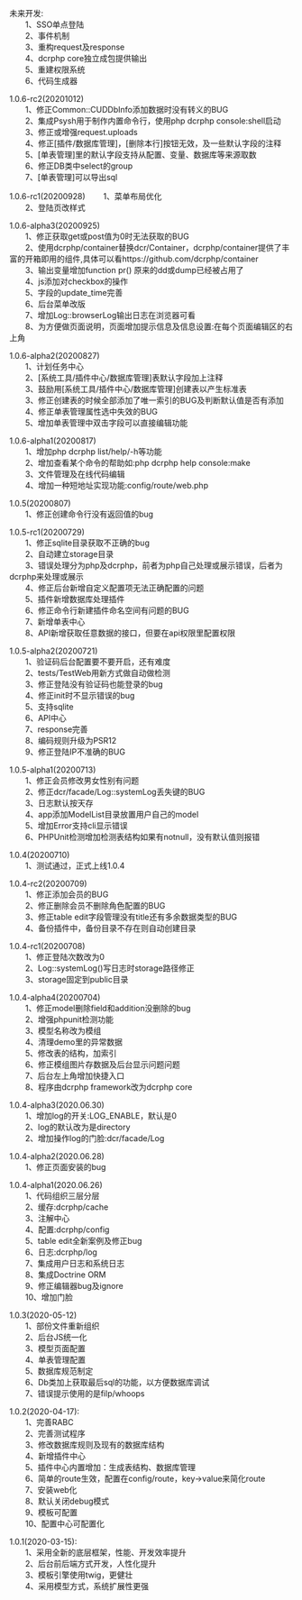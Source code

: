 未来开发:  
　　1、SSO单点登陆  
　　2、事件机制  
　　3、重构request及response  
　　4、dcrphp core独立成包提供输出  
　　5、重建权限系统  
　　6、代码生成器  

1.0.6-rc2(20201012)  
　　1、修正Common::CUDDbInfo添加数据时没有转义的BUG  
　　2、集成Psysh用于制作内置命令行，使用php dcrphp console:shell启动  
　　3、修正或增强request.uploads  
　　4、修正[插件/数据库管理]，[删除本行]按钮无效，及一些默认字段的注释  
　　5、[单表管理]里的默认字段支持从配置、变量、数据库等来源取数  
　　6、修正DB类中select的group  
　　7、[单表管理]可以导出sql  

1.0.6-rc1(20200928) 
　　1、菜单布局优化  
　　2、登陆页改样式  

1.0.6-alpha3(20200925)  
　　1、修正获取get或post值为0时无法获取的BUG  
　　2、使用dcrphp/container替换dcr/Container，dcrphp/container提供了丰富的开箱即用的组件,具体可以看https://github.com/dcrphp/container  
　　3、输出变量增加function pr() 原来的dd或dump已经被占用了  
　　4、js添加对checkbox的操作  
　　5、字段的update_time完善  
　　6、后台菜单改版  
　　7、增加Log::browserLog输出日志在浏览器可看  
　　8、为方便做页面说明，页面增加提示信息及信息设置:在每个页面编辑区的右上角  

1.0.6-alpha2(20200827)  
　　1、计划任务中心  
　　2、[系统工具/插件中心/数据库管理]表默认字段加上注释  
　　3、鼓励用[系统工具/插件中心/数据库管理]创建表以产生标准表  
　　3、修正创建表的时候全部添加了唯一索引的BUG及判断默认值是否有添加  
　　4、修正单表管理属性选中失效的BUG  
　　5、增加单表管理中双击字段可以直接编辑功能  

1.0.6-alpha1(20200817)   
　　1、增加php dcrphp list/help/-h等功能  
　　2、增加查看某个命令的帮助如:php dcrphp help console:make  
　　3、文件管理及在线代码编辑  
　　4、增加一种短地址实现功能:config/route/web.php    

1.0.5(20200807)  
　　1、修正创建命令行没有返回值的bug

1.0.5-rc1(20200729)  
　　1、修正sqlite目录获取不正确的bug  
　　2、自动建立storage目录  
　　3、错误处理分为php及dcrphp，前者为php自己处理或展示错误，后者为dcrphp来处理或展示  
　　4、修正后台新增自定义配置项无法正确配置的问题  
　　5、插件新增数据库处理插件  
　　6、修正命令行新建插件命名空间有问题的BUG  
　　7、新增单表中心    
　　8、API新增获取任意数据的接口，但要在api权限里配置权限  

1.0.5-alpha2(20200721)  
　　1、验证码后台配置要不要开启，还有难度  
　　2、tests/TestWeb用新方式做自动做检测  
　　3、修正登陆没有验证码也能登录的bug  
　　4、修正init时不显示错误的bug  
　　5、支持sqlite  
　　6、API中心  
　　7、response完善  
　　8、编码规则升级为PSR12  
　　9、修正登陆IP不准确的BUG  

1.0.5-alpha1(20200713)  
　　1、修正会员修改男女性别有问题  
　　2、修正dcr/facade/Log::systemLog丢失键的BUG  
　　3、日志默认按天存    
　　4、app添加ModelList目录放置用户自己的model  
　　5、增加Error支持cli显示错误  
　　6、PHPUnit检测增加检测表结构如果有notnull，没有默认值则报错  

1.0.4(20200710)  
　　1、测试通过，正式上线1.0.4  

1.0.4-rc2(20200709)  
　　1、修正添加会员的BUG  
　　2、修正删除会员不删除角色配置的BUG  
　　3、修正table edit字段管理没有title还有多余数据类型的BUG  
　　4、备份插件中，备份目录不存在则自动创建目录    

1.0.4-rc1(20200708)  
　　1、修正登陆次数改为0  
　　2、Log::systemLog()写日志时storage路径修正  
　　3、storage固定到public目录    

1.0.4-alpha4(20200704)  
　　1、修正model删除field和addition没删除的bug  
　　2、增强phpunit检测功能  
　　3、模型名称改为模组   
　　4、清理demo里的异常数据   
　　5、修改表的结构，加索引   
　　6、修正模组图片存数据及后台显示问题问题   
　　7、后台左上角增加快捷入口   
　　8、程序由dcrphp framework改为dcrphp core   

1.0.4-alpha3(2020.06.30)  
　　1、增加log的开关:LOG_ENABLE，默认是0  
　　2、log的默认改为是directory    
　　2、增加操作log的门脸:dcr/facade/Log    

1.0.4-alpha2(2020.06.28)  
　　1、修正页面安装的bug  

1.0.4-alpha1(2020.06.26)  
　　1、代码组织三层分层  
　　2、缓存:dcrphp/cache  
　　3、注解中心  
　　4、配置:dcrphp/config  
　　5、table edit全新案例及修正bug  
　　6、日志:dcrphp/log   
　　7、集成用户日志和系统日志  
　　8、集成Doctrine ORM  
　　9、修正编辑器bug及ignore  
　　10、增加门脸  
    
1.0.3(2020-05-12)  
　　1、部份文件重新组织  
　　2、后台JS统一化  
　　3、模型页面配置  
　　4、单表管理配置  
　　5、数据库规范制定  
　　6、Db类加上获取最后sql的功能，以方便数据库调试  
　　7、错误提示使用的是filp/whoops  

1.0.2(2020-04-17):  
　　1、完善RABC  
　　2、完善测试程序  
　　3、修改数据库规则及现有的数据库结构  
　　4、新增插件中心  
　　5、插件中心内置增加：生成表结构、数据库管理  
　　6、简单的route生效，配置在config/route，key->value来简化route  
　　7、安装web化  
　　8、默认关闭debug模式  
　　9、模板可配置  
　　10、配置中心可配置化  

1.0.1(2020-03-15):  
　　1、采用全新的底层框架，性能、开发效率提升  
　　2、后台前后端方式开发，人性化提升  
　　3、模板引擎使用twig，更健壮  
　　4、采用模型方式，系统扩展性更强  

